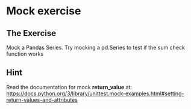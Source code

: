 # Mock exercise

## The Exercise
Mock a Pandas Series. Try mocking a pd.Series to test if the sum check function works 

## Hint
Read the documentation for mock **return_value** at:
https://docs.python.org/3/library/unittest.mock-examples.html#setting-return-values-and-attributes
